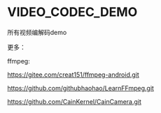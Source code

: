 # VIDEO_CODEC_DEMO
所有视频编解码demo

更多：

ffmpeg: 

https://gitee.com/creat151/ffmpeg-android.git

https://github.com/githubhaohao/LearnFFmpeg.git

https://github.com/CainKernel/CainCamera.git
